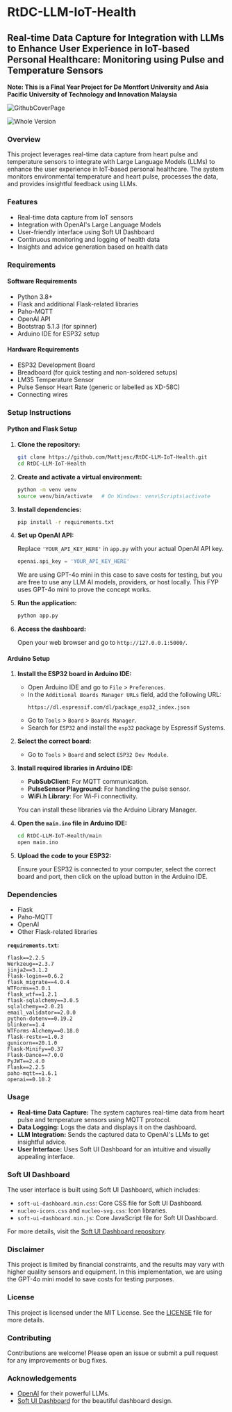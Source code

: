 # RtDC-LLM-IoT-Health

## Real-time Data Capture for Integration with LLMs to Enhance User Experience in IoT-based Personal Healthcare: Monitoring using Pulse and Temperature Sensors

**Note: This is a Final Year Project for De Montfort University and Asia Pacific University of Technology and Innovation Malaysia**

![GithubCoverPage](https://github.com/user-attachments/assets/93dfcd5e-9758-4de8-be2f-f403f88738c2)

![Whole Version](https://github.com/user-attachments/assets/e545bb08-e798-4e9d-bf97-7d68c67b4df4)


### Overview

This project leverages real-time data capture from heart pulse and temperature sensors to integrate with Large Language Models (LLMs) to enhance the user experience in IoT-based personal healthcare. The system monitors environmental temperature and heart pulse, processes the data, and provides insightful feedback using LLMs.

### Features

- Real-time data capture from IoT sensors
- Integration with OpenAI's Large Language Models
- User-friendly interface using Soft UI Dashboard
- Continuous monitoring and logging of health data
- Insights and advice generation based on health data

### Requirements

#### Software Requirements

- Python 3.8+
- Flask and additional Flask-related libraries
- Paho-MQTT
- OpenAI API
- Bootstrap 5.1.3 (for spinner)
- Arduino IDE for ESP32 setup

#### Hardware Requirements

- ESP32 Development Board
- Breadboard (for quick testing and non-soldered setups)
- LM35 Temperature Sensor
- Pulse Sensor Heart Rate (generic or labelled as XD-58C)
- Connecting wires

### Setup Instructions

#### Python and Flask Setup

1. **Clone the repository:**

   ```bash
   git clone https://github.com/Mattjesc/RtDC-LLM-IoT-Health.git
   cd RtDC-LLM-IoT-Health
   ```

2. **Create and activate a virtual environment:**

   ```bash
   python -m venv venv
   source venv/bin/activate   # On Windows: venv\Scripts\activate
   ```

3. **Install dependencies:**

   ```bash
   pip install -r requirements.txt
   ```

4. **Set up OpenAI API:**

   Replace `'YOUR_API_KEY_HERE'` in `app.py` with your actual OpenAI API key.

   ```python
   openai.api_key = 'YOUR_API_KEY_HERE'
   ```

   We are using GPT-4o mini in this case to save costs for testing, but you are free to use any LLM AI models, providers, or host locally. This FYP uses GPT-4o mini to prove the concept works.

5. **Run the application:**

   ```bash
   python app.py
   ```

6. **Access the dashboard:**

   Open your web browser and go to `http://127.0.0.1:5000/`.

#### Arduino Setup

1. **Install the ESP32 board in Arduino IDE:**

   - Open Arduino IDE and go to `File` > `Preferences`.
   - In the `Additional Boards Manager URLs` field, add the following URL:
     ```
     https://dl.espressif.com/dl/package_esp32_index.json
     ```
   - Go to `Tools` > `Board` > `Boards Manager`.
   - Search for `ESP32` and install the `esp32` package by Espressif Systems.

2. **Select the correct board:**

   - Go to `Tools` > `Board` and select `ESP32 Dev Module`.

3. **Install required libraries in Arduino IDE:**

   - **PubSubClient**: For MQTT communication.
   - **PulseSensor Playground**: For handling the pulse sensor.
   - **WiFi.h Library**: For Wi-Fi connectivity.

   You can install these libraries via the Arduino Library Manager.

4. **Open the `main.ino` file in Arduino IDE:**

   ```bash
   cd RtDC-LLM-IoT-Health/main
   open main.ino
   ```

5. **Upload the code to your ESP32:**

   Ensure your ESP32 is connected to your computer, select the correct board and port, then click on the upload button in the Arduino IDE.

### Dependencies

- Flask
- Paho-MQTT
- OpenAI
- Other Flask-related libraries

**`requirements.txt`:**

```
flask==2.2.5
Werkzeug==2.3.7
jinja2==3.1.2
flask-login==0.6.2
flask_migrate==4.0.4
WTForms==3.0.1
flask_wtf==1.2.1
flask-sqlalchemy==3.0.5
sqlalchemy==2.0.21
email_validator==2.0.0
python-dotenv==0.19.2
blinker==1.4
WTForms-Alchemy==0.18.0
flask-restx==1.0.3
gunicorn==20.1.0
Flask-Minify==0.37
Flask-Dance==7.0.0
PyJWT==2.4.0
Flask==2.2.5
paho-mqtt==1.6.1
openai==0.10.2
```

### Usage

- **Real-time Data Capture:** The system captures real-time data from heart pulse and temperature sensors using MQTT protocol.
- **Data Logging:** Logs the data and displays it on the dashboard.
- **LLM Integration:** Sends the captured data to OpenAI's LLMs to get insightful advice.
- **User Interface:** Uses Soft UI Dashboard for an intuitive and visually appealing interface.

### Soft UI Dashboard

The user interface is built using Soft UI Dashboard, which includes:

- `soft-ui-dashboard.min.css`: Core CSS file for Soft UI Dashboard.
- `nucleo-icons.css` and `nucleo-svg.css`: Icon libraries.
- `soft-ui-dashboard.min.js`: Core JavaScript file for Soft UI Dashboard.

For more details, visit the [Soft UI Dashboard repository](https://github.com/app-generator/flask-soft-ui-dashboard).

### Disclaimer

This project is limited by financial constraints, and the results may vary with higher quality sensors and equipment. In this implementation, we are using the GPT-4o mini model to save costs for testing purposes.

### License

This project is licensed under the MIT License. See the [LICENSE](LICENSE) file for more details.

### Contributing

Contributions are welcome! Please open an issue or submit a pull request for any improvements or bug fixes.

### Acknowledgements

- [OpenAI](https://www.openai.com/) for their powerful LLMs.
- [Soft UI Dashboard](https://github.com/app-generator/flask-soft-ui-dashboard) for the beautiful dashboard design.
```
